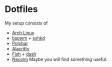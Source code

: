 # Dotfiles
My setup consists of 
  - [Arch Linux](https://archlinux.org/)
  - [bspwm](https://github.com/baskerville/bspwm) + [sxhkd](https://github.com/baskerville/sxhkd)
  - [Polybar](https://github.com/alacritty/alacritty)
  - [Alacritty](https://github.com/alacritty/alacritty)
  - [Fish](https://fishshell.com/) + [dash](http://gondor.apana.org.au/~herbert/dash/)
  - [Neovim](https://neovim.io/)
Maybe you will find something useful.
